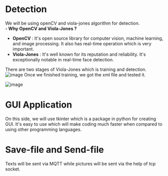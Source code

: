 # Detection
We will be using openCV and viola-jones algorithm for detection. <br/>
**- Why OpenCV and Viola-Jones ?** <br/>
- **OpenCV** : It's open source library for computer vision, machine learning, and image processing. It also has real-time operation which is very important. <br/>
- **Viola-Jones** : It's well known for its reputation and reliability. It's exceptionally notable in real-time face detection. <br/>

There are two stages of Viola-Jones which is training and detection.
![image](https://user-images.githubusercontent.com/87508144/134677353-bb8dfd05-b1f4-4d63-9201-a64c031230b4.png)
Once we finished training, we got the xml file and tested it.

![image](https://user-images.githubusercontent.com/87508144/142204770-aa6d6819-142c-403b-a1df-7a9c11f93828.png)



# GUI Application
On this side, we will use tkinter which is a package in python for creating GUI. It's easy to use which will make coding much faster when compared to using other programming languages.

# Save-file and Send-file
Texts will be sent via MQTT while pictures will be sent via the help of tcp socket.

